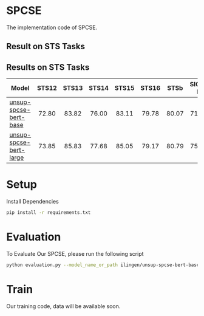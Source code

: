 # SPCSE
The implementation code of SPCSE. 

## Result on STS Tasks
## Results on STS Tasks

| Model                                                                                                                    | STS12      | STS13      | STS14      | STS15      | STS16      | STSb       | SICK-R     | Avg.       |
|--------------------------------------------------------------------------------------------------------------------------|:----------:|:----------:|:----------:|:----------:|:----------:|:----------:|:----------:|:----------:|
| [unsup-spcse-bert-base](https://huggingface.co/ilingen/unsup-spcse-bert-base)  | 72.80 | 83.82 | 76.00 | 83.11 | 79.78 | 80.07 |71.34 | 78.13 |
| [unsup-spcse-bert-large](https://huggingface.co/ilingen/unsup-spcse-bert-large) | 73.85 | 85.83 | 77.68 | 85.05 | 79.17 | 80.79 | 75.04 | 79.63 |
# Setup

Install Dependencies
``` sh
pip install -r requirements.txt
```
# Evaluation

To Evaluate Our SPCSE, please run the following script
``` sh
python evaluation.py --model_name_or_path ilingen/unsup-spcse-bert-base --pooler cls_before_pooler
```
# Train

Our training code, data will be available soon.
